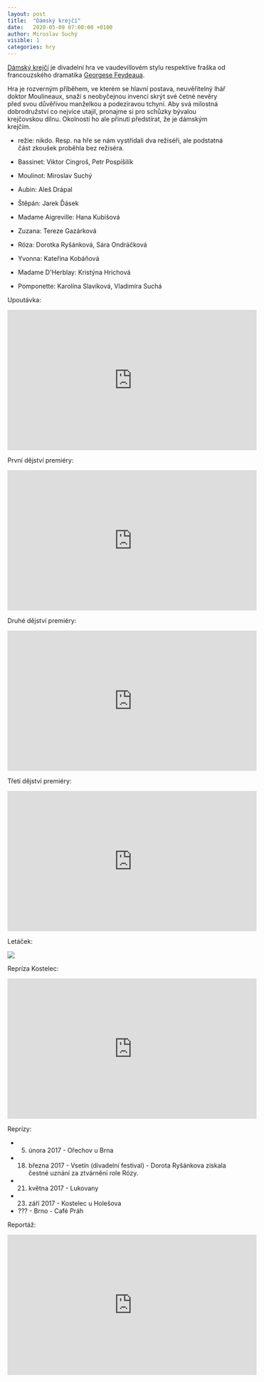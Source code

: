 ```yaml
---
layout: post
title:  "Dámský krejčí"
date:   2020-05-09 07:00:00 +0100
author: Miroslav Suchý
visible: 1
categories: hry
---
```

[Dámský krejčí](https://cs.wikipedia.org/wiki/D%C3%A1msk%C3%BD_krej%C4%8D%C3%AD) je divadelní hra ve vaudevillovém stylu respektive fraška od francouzského dramatika [Georgese Feydeaua](https://cs.wikipedia.org/wiki/Georges_Feydeau).

Hra je rozverným příběhem, ve kterém se hlavní postava, neuvěřitelný lhář doktor Moulineaux, snaží s neobyčejnou invencí skrýt své četné nevěry před svou důvěřivou manželkou a podezíravou tchyní. Aby svá milostná dobrodružství co nejvíce utajil, pronajme si pro schůzky bývalou krejčovskou dílnu. Okolnosti ho ale přinutí předstírat, že je dámským krejčím.

 * režie: nikdo. Resp. na hře se nám vystřídali dva režiséři, ale podstatná část zkoušek proběhla bez režiséra.

 * Bassinet: Viktor Cingroš, Petr Pospíšilík
 * Moulinot: Miroslav Suchý
 * Aubin: Aleš Drápal
 * Štěpán: Jarek Ďásek
 * Madame Aigreville: Hana Kubišová
 * Zuzana: Tereze Gazárková
 * Róza: Dorotka Ryšánková, Sára Ondráčková
 * Yvonna: Kateřina Kobáňová
 * Madame D'Herblay: Kristýna Hrichová
 * Pomponette: Karolína Slavíková, Vladimíra Suchá

Upoutávka:
<iframe width="560" height="315" src="https://www.youtube.com/embed/rqECwJIpE2M" frameborder="0" allow="accelerometer; autoplay; encrypted-media; gyroscope; picture-in-picture" allowfullscreen></iframe>

První dějství premiéry:
<iframe width="560" height="315" src="https://www.youtube.com/embed/yX26E8UDCT0" frameborder="0" allow="accelerometer; autoplay; encrypted-media; gyroscope; picture-in-picture" allowfullscreen></iframe>

Druhé dějství premiéry:
<iframe width="560" height="315" src="https://www.youtube.com/embed/lmayQZeEtfc" frameborder="0" allow="accelerometer; autoplay; encrypted-media; gyroscope; picture-in-picture" allowfullscreen></iframe>

Třetí dějství premiéry:
<iframe width="560" height="315" src="https://www.youtube.com/embed/qarTIz1lvSc" frameborder="0" allow="accelerometer; autoplay; encrypted-media; gyroscope; picture-in-picture" allowfullscreen></iframe>

Letáček:

<img src="/img/Krejci Lukovany.png" />

Repríza Kostelec:
<iframe width="560" height="315" src="https://www.youtube.com/embed/2_xFPV0nJfU" frameborder="0" allow="accelerometer; autoplay; encrypted-media; gyroscope; picture-in-picture" allowfullscreen></iframe>

Reprízy:

 * 5. února 2017 - Ořechov u Brna
 * 18. března 2017 - Vsetín (divadelní festival) - Dorota Ryšánkova získala čestné uznání za ztvárnění role Rózy.
 * 21. května 2017 - Lukovany
 * 23. září 2017 - Kostelec u Holešova
 * ??? - Brno - Café Práh

Reportáž:

<iframe width="560" height="315" src="https://www.youtube.com/embed/nk7xUtmERJI" frameborder="0" allow="accelerometer; autoplay; encrypted-media; gyroscope; picture-in-picture" allowfullscreen></iframe>
 
